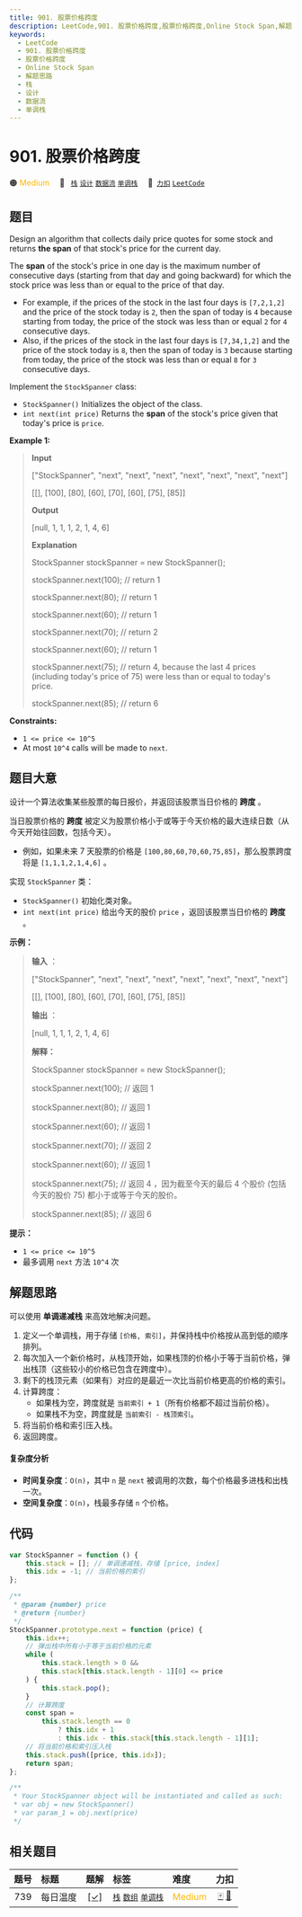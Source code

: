 ```yaml
---
title: 901. 股票价格跨度
description: LeetCode,901. 股票价格跨度,股票价格跨度,Online Stock Span,解题思路,栈,设计,数据流,单调栈
keywords:
  - LeetCode
  - 901. 股票价格跨度
  - 股票价格跨度
  - Online Stock Span
  - 解题思路
  - 栈
  - 设计
  - 数据流
  - 单调栈
---
```


# 901. 股票价格跨度

🟠 <font color=#ffb800>Medium</font>&emsp; 🔖&ensp; [`栈`](/tag/stack.md) [`设计`](/tag/design.md) [`数据流`](/tag/data-stream.md) [`单调栈`](/tag/monotonic-stack.md)&emsp; 🔗&ensp;[`力扣`](https://leetcode.cn/problems/online-stock-span) [`LeetCode`](https://leetcode.com/problems/online-stock-span)

## 题目

Design an algorithm that collects daily price quotes for some stock and
returns **the span** of that stock's price for the current day.

The **span** of the stock's price in one day is the maximum number of
consecutive days (starting from that day and going backward) for which the
stock price was less than or equal to the price of that day.

- For example, if the prices of the stock in the last four days is `[7,2,1,2]` and the price of the stock today is `2`, then the span of today is `4` because starting from today, the price of the stock was less than or equal `2` for `4` consecutive days.
- Also, if the prices of the stock in the last four days is `[7,34,1,2]` and the price of the stock today is `8`, then the span of today is `3` because starting from today, the price of the stock was less than or equal `8` for `3` consecutive days.

Implement the `StockSpanner` class:

- `StockSpanner()` Initializes the object of the class.
- `int next(int price)` Returns the **span** of the stock's price given that today's price is `price`.

**Example 1:**

> **Input**
>
> ["StockSpanner", "next", "next", "next", "next", "next", "next", "next"]
>
> [[], [100], [80], [60], [70], [60], [75], [85]]
>
> **Output**
>
> [null, 1, 1, 1, 2, 1, 4, 6]
>
> **Explanation**
>
> StockSpanner stockSpanner = new StockSpanner();
>
> stockSpanner.next(100); // return 1
>
> stockSpanner.next(80); // return 1
>
> stockSpanner.next(60); // return 1
>
> stockSpanner.next(70); // return 2
>
> stockSpanner.next(60); // return 1
>
> stockSpanner.next(75); // return 4, because the last 4 prices (including today's price of 75) were less than or equal to today's price.
>
> stockSpanner.next(85); // return 6

**Constraints:**

- `1 <= price <= 10^5`
- At most `10^4` calls will be made to `next`.

## 题目大意

设计一个算法收集某些股票的每日报价，并返回该股票当日价格的 **跨度** 。

当日股票价格的 **跨度** 被定义为股票价格小于或等于今天价格的最大连续日数（从今天开始往回数，包括今天）。

- 例如，如果未来 7 天股票的价格是 `[100,80,60,70,60,75,85]`，那么股票跨度将是 `[1,1,1,2,1,4,6]` 。

实现 `StockSpanner` 类：

- `StockSpanner()` 初始化类对象。
- `int next(int price)` 给出今天的股价 `price` ，返回该股票当日价格的 **跨度** 。

**示例：**

> **输入** ：
>
> ["StockSpanner", "next", "next", "next", "next", "next", "next", "next"]
>
> [[], [100], [80], [60], [70], [60], [75], [85]]
>
> **输出** ：
>
> [null, 1, 1, 1, 2, 1, 4, 6]
>
> **解释：**
>
> StockSpanner stockSpanner = new StockSpanner();
>
> stockSpanner.next(100); // 返回 1
>
> stockSpanner.next(80); // 返回 1
>
> stockSpanner.next(60); // 返回 1
>
> stockSpanner.next(70); // 返回 2
>
> stockSpanner.next(60); // 返回 1
>
> stockSpanner.next(75); // 返回 4 ，因为截至今天的最后 4 个股价 (包括今天的股价 75) 都小于或等于今天的股价。
>
> stockSpanner.next(85); // 返回 6

**提示：**

- `1 <= price <= 10^5`
- 最多调用 `next` 方法 `10^4` 次

## 解题思路

可以使用 **单调递减栈** 来高效地解决问题。

1. 定义一个单调栈，用于存储 `[价格, 索引]`，并保持栈中价格按从高到低的顺序排列。
2. 每次加入一个新价格时，从栈顶开始，如果栈顶的价格小于等于当前价格，弹出栈顶（这些较小的价格已包含在跨度中）。
3. 剩下的栈顶元素（如果有）对应的是最近一次比当前价格更高的价格的索引。
4. 计算跨度：
   - 如果栈为空，跨度就是 `当前索引 + 1`（所有价格都不超过当前价格）。
   - 如果栈不为空，跨度就是 `当前索引 - 栈顶索引`。
5. 将当前价格和索引压入栈。
6. 返回跨度。

#### 复杂度分析

- **时间复杂度**：`O(n)`，其中 `n` 是 `next` 被调用的次数，每个价格最多进栈和出栈一次。
- **空间复杂度**：`O(n)`，栈最多存储 `n` 个价格。

## 代码

```javascript
var StockSpanner = function () {
	this.stack = []; // 单调递减栈，存储 [price, index]
	this.idx = -1; // 当前价格的索引
};

/**
 * @param {number} price
 * @return {number}
 */
StockSpanner.prototype.next = function (price) {
	this.idx++;
	// 弹出栈中所有小于等于当前价格的元素
	while (
		this.stack.length > 0 &&
		this.stack[this.stack.length - 1][0] <= price
	) {
		this.stack.pop();
	}
	// 计算跨度
	const span =
		this.stack.length == 0
			? this.idx + 1
			: this.idx - this.stack[this.stack.length - 1][1];
	// 将当前价格和索引压入栈
	this.stack.push([price, this.idx]);
	return span;
};

/**
 * Your StockSpanner object will be instantiated and called as such:
 * var obj = new StockSpanner()
 * var param_1 = obj.next(price)
 */
```

## 相关题目

<!-- prettier-ignore -->
| 题号 | 标题 | 题解 | 标签 | 难度 | 力扣 |
| :------: | :------ | :------: | :------ | :------ | :------: |
| 739 | 每日温度 | [[✓]](/problem/0739.md) |  [`栈`](/tag/stack.md) [`数组`](/tag/array.md) [`单调栈`](/tag/monotonic-stack.md) | <font color=#ffb800>Medium</font> | [🀄️](https://leetcode.cn/problems/daily-temperatures) [🔗](https://leetcode.com/problems/daily-temperatures) |